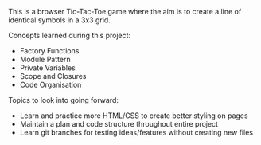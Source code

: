 This is a browser Tic-Tac-Toe game where the aim is to create a line of identical symbols in a 3x3 grid.

Concepts learned during this project:
- Factory Functions
- Module Pattern
- Private Variables
- Scope and Closures
- Code Organisation

Topics to look into going forward:
- Learn and practice more HTML/CSS to create better styling on pages
- Maintain a plan and code structure throughout entire project
- Learn git branches for testing ideas/features without creating new files